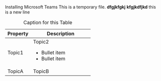  Installing Microsoft Teams
This is a temporary file.
**dfgjkfgkj**
__kfgjkdfjkd__
this is a new line



<table class="table table-striped">
<caption>Caption for this Table</caption>
<thead class="thead-dark">
<tr>
<th width="30%">Property</th>
<th width="70%">Description</th>
</tr>
</thead>
<tbody>
<tr>
<td>Topic1</td>
<td>Topic2
<ul>
<li>Bullet item</li>
<li>Bullet item</li>
</ul>
</td>
</tr>
<tr>
<td>TopicA</td>
<td>TopicB</td>
</tr>
</tbody>
</table>


